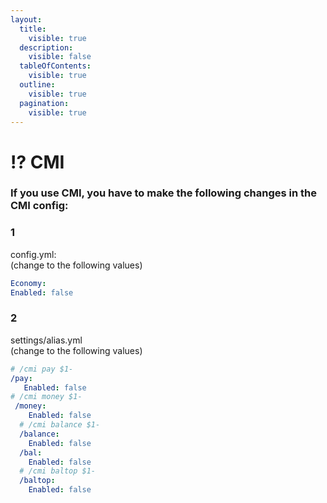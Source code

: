 ```yaml
---
layout:
  title:
    visible: true
  description:
    visible: false
  tableOfContents:
    visible: true
  outline:
    visible: true
  pagination:
    visible: true
---
```


# ⁉️ CMI

### If you use CMI, you have to make the following changes in the CMI config:

### 1

config.yml:\
(change to the following values)

```yaml
Economy:
Enabled: false
```

### 2

settings/alias.yml\
(change to the following values)

```yaml
# /cmi pay $1-
/pay: 
   Enabled: false 
# /cmi money $1-
 /money: 
    Enabled: false
  # /cmi balance $1-
  /balance:
    Enabled: false
  /bal:
    Enabled: false
  # /cmi baltop $1-
  /baltop:
    Enabled: false
```
